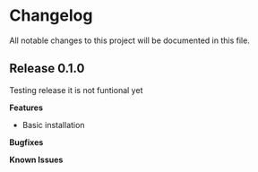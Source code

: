 # Changelog

All notable changes to this project will be documented in this file.

## Release 0.1.0

Testing release it is not funtional yet

**Features**

- Basic installation

**Bugfixes**

**Known Issues**

